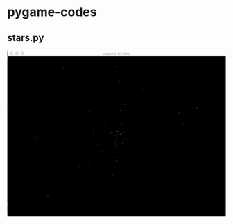 # pygame-codes

## stars.py

![stars](https://github.com/owenliang/pygame-codes/blob/master/stars.gif?raw=true)

